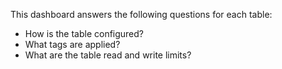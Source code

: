 This dashboard answers the following questions for each table:

- How is the table configured?
- What tags are applied?
- What are the table read and write limits?

